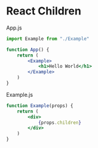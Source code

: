 # React Children

App.js
```jsx
import Example from "./Example"

function App() {
    return (
        <Example>
            <h1>Hello World</h1>
        </Example>
    )
}
```

Example.js
```jsx
function Example(props) {
    return (
        <div>
            {props.children}
        </div>
    )
}
```

